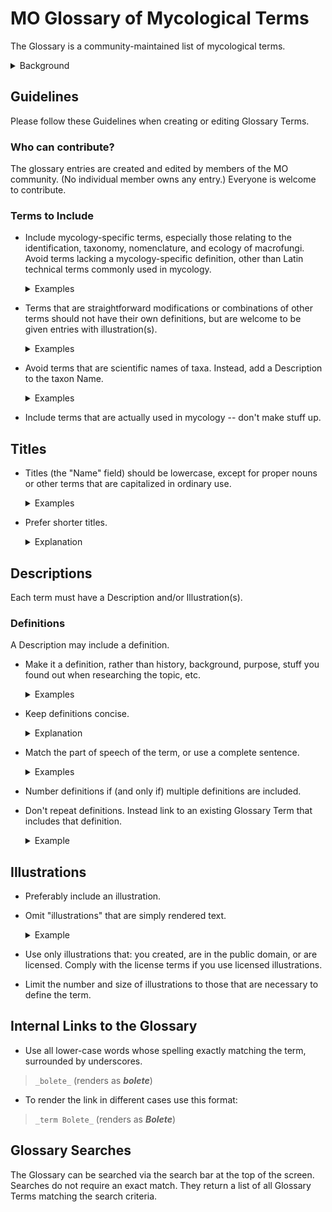# MO Glossary of Mycological Terms

The Glossary is a community-maintained list of mycological terms.

<details>
<summary>Background</summary>

The MO Glossary began in 2015 in collaboration with the Rhode Island School of Design;
students from Jean Blackburn’s Scientific Illustration class created
high-quality Creative Commons licensed scientific illustrations
of fungal anatomy terms.

The Glossary has since been improved to:

- support multiple images including both scientific illustrations and example photographs.
- include a search feature; and
- support internal links to terms as part of any Mushroom Observer markup.

One feature that needs discussion is how best to handle translations
of terms and definitions.
Discussion is welcome on the
[Mushroom Observer Google Group]([mo-general@googlegroups.com](https://groups.google.com/g/mo-general)).
You are also welcome to leave comments on the
[unofficial Mushroom Observer Facebook page](https://www.facebook.com/groups/mushroomobserver).
(But note that the Facebook page is not monitored by the MO Development Team.)
</details>

## Guidelines

Please follow these Guidelines when creating or editing Glossary Terms.

### Who can contribute?

The glossary entries are created and edited by members of the MO community.
(No individual member owns any entry.) Everyone is welcome to contribute.

### Terms to Include

- Include mycology-specific terms,
   especially those relating to
   the identification, taxonomy, nomenclature, and ecology of macrofungi.
   Avoid terms lacking a mycology-specific definition, other than
   Latin technical terms commonly used in mycology.
   <details>
   <summary>Examples</summary>

   good: `aborts`. (Mycological definition differs from the ordinary English meaning.)

   good: `abaxial`. (Latin technical term commonly used in mycology)

   good: `character`.

   good: `club fungi`

   bad: `abraded` (An  English word lacking a mycology-specific definition.)

   bad: `Cell`

   bad: `Cell Biology`

   bad: `Chemical Species`

   bad: `Chirality`

   bad: `Climate Change`

   bad: `rhombus`

   bad: `Science`

   bad: `Scientific Methodology`

   </details>

- Terms that are straightforward modifications or combinations of other terms
   should not have their own definitions,
   but are welcome to be given entries with illustration(s).

   <details>
   <summary>Examples</summary>

   bad:  `Lamellae Edge With Gelatinous, Separable Layer`

   bad:  `Oblong With Median Constriction`

   bad:  `Round To Angular Pores`

   bad:  `Transition Between Hymeniderm And Epithelium`

   good: `Lugol's Solution`

   good: `adnate`
   (plus exampble showing adnate gills)
   </details>

- Avoid terms that are scientific names of taxa.
   Instead, add a Description to the taxon Name.

   <details>
   <summary>Examples</summary>

   bad:  `Agaricales`

   bad:  `Basidiomycota`

   bad: `Eukarya`

   good: `bolete`
   </details>

- Include terms that are actually used in mycology -- don't make stuff up.

## Titles

- Titles (the "Name" field) should be lowercase, except for proper nouns or
   other terms that are capitalized in ordinary use.
   <details>
   <summary>Examples</summary>
   <div style="background-color: rgb(80, 80, 80);">

   bad:  `Bolete`

   good: `bolete`

   good: `RPB2`
   </div>
   </details>

- Prefer shorter titles.
   <details>
   <summary>Explanation</summary>
  Improves readibility, functionality, and performance, and
  is kinder to users with small screens.
   </details>

## Descriptions

Each term must have a Description and/or Illustration(s).

### Definitions

A Description may include a definition.

- Make it a definition, rather than history, background, purpose,
  stuff you found out when researching the topic, etc.

   <details>
   <summary>Examples</summary>
   <div style="background-color: rgb(80, 80, 80);">

   ```text
      bad:  Casing Layer
            1. When mushrooms are cultivated indoors or outdoors,
            they are often developed using a layered system involving a variety of
            potential materials. The casing layer is the top-most layer which
            covers all of the layers. It can be composed of moist materials such
            as peat, gypsum, vermiculite, and/or several other optional materials.
            This moisture-promoting layer dramatically enhances mushroom formation
            as well as more abundant mushroom growth in most cultivated species.
            Some mushroom species require a casing layer in order to fruit,
            or to fruit with any significance.

      good: Casing Layer
            The top layer of material used in indoor mushroom cultivation.
   ```

   </div>
   </details>

- Keep definitions concise.

   <details>
   <summary>Explanation</summary>
  Improves readibility, functionality, and performance, and
  is kinder to users with small screens.
   </details>

- Match the part of speech of the term, or use a complete sentence.

   <details>
   <summary>Examples</summary>
  A definition for a noun might begin with "A sterile cell that..."
  One for an adjective might begin with "Bearing cystidia that..."
   </details>
- Number definitions if (and only if) multiple definitions are included.

- Don't repeat definitions. Instead link to an existing Glossary Term
  that includes that definition.
  <details>
  <summary>Example</summary>

  bad:

  ```text
        Spiciform:

           1. Exhibiting spike-shaped projections.

        Spicules:

        (Spiculate, Spiculose, Spiculum)

           2. Exhibiting many small spines.

           3. Small spikes.
  ```

  good:

  ```text
        spiciform:

           Having _spicules_.

        spicules:

           (spiculate, spiculose, spiculum, spiciform)

           Small spikes or spines.
  ```

  </details>

## Illustrations

- Preferably include an illustration.
- Omit "illustrations" that are simply rendered text.
  <details>
  <summary>Example</summary>

   ![Alt text](glossary_text_only_illustration.png)

  </details>

- Use only illustrations that:
   you created,
   are in the public domain, or
   are licensed.
   Comply with the license terms if you use licensed illustrations.
- Limit the number and size of illustrations
   to those that are necessary to define the term.

## Internal Links to the Glossary

- Use all lower-case words whose spelling exactly matching the term,
  surrounded by underscores.

>`_bolete_` (renders as ***bolete***)

- To render the link in different cases use this format:

>`_term Bolete_` (renders as ***Bolete***)

## Glossary Searches

The Glossary can be searched via the search bar at the top of the screen.
Searches do not require an exact match. They return a list of all
Glossary Terms matching the search criteria.
